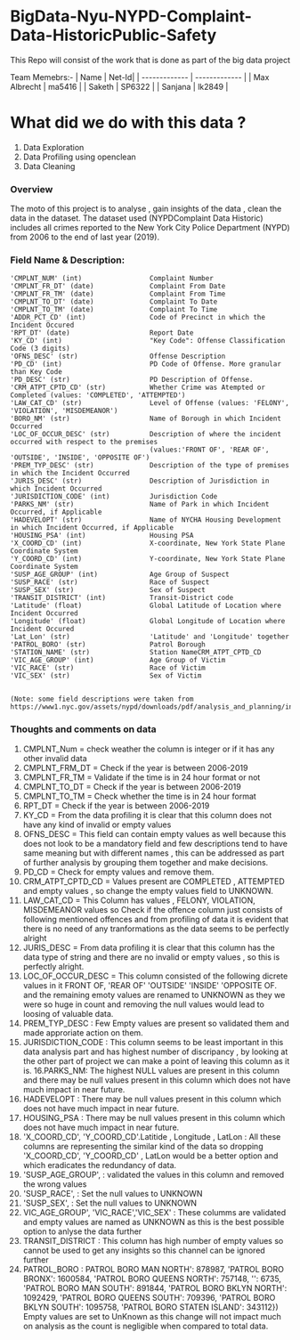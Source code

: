 # BigData-Nyu-NYPD-Complaint-Data-HistoricPublic-Safety
This Repo will consist of the work that is done as part of the big data project 

Team Memebrs:-
| Name          |    Net-Id|
| ------------- | ------------- |
| Max Albrecht  |       ma5416  |
| Saketh        |       SP6322  |
| Sanjana       |       lk2849  |



# What did we do with this data ?
1. Data Exploration
2. Data Profiling using openclean
3. Data Cleaning 

### Overview

The moto of this project is to analyse , gain insights of the data , clean the data in the  dataset.
The dataset used (NYPDComplaint Data Historic) includes all crimes reported to the
New York City Police Department (NYPD) from 2006 to the end of last year (2019).


### Field Name & Description:

    'CMPLNT_NUM' (int)                 Complaint Number
    'CMPLNT_FR_DT' (date)              Complaint From Date
    'CMPLNT_FR_TM' (date)              Complaint From Time
    'CMPLNT_TO_DT' (date)              Complaint To Date
    'CMPLNT_TO_TM' (date)              Complaint To Time
    'ADDR_PCT_CD' (int)                Code of Precinct in which the Incident Occured
    'RPT_DT' (date)                    Report Date
    'KY_CD' (int)                      "Key Code": Offense Classification Code (3 digits)
    'OFNS_DESC' (str)                  Offense Description
    'PD_CD' (int)                      PD Code of Offense. More granular than Key Code
    'PD_DESC' (str)                    PD Description of Offense.
    'CRM_ATPT_CPTD_CD' (str)           Whether Crime was Atempted or Completed (values: 'COMPLETED', 'ATTEMPTED')
    'LAW_CAT_CD' (str)                 Level of Offense (values: 'FELONY', 'VIOLATION', 'MISDEMEANOR')
    'BORO_NM' (str)                    Name of Borough in which Incident Occurred
    'LOC_OF_OCCUR_DESC' (str)          Description of where the incident occurred with respect to the premises
                                       (values:'FRONT OF', 'REAR OF', 'OUTSIDE', 'INSIDE', 'OPPOSITE OF')
    'PREM_TYP_DESC' (str)              Description of the type of premises in which the Incident Occurred
    'JURIS_DESC' (str)                 Description of Jurisdiction in which Incident Occurred
    'JURISDICTION_CODE' (int)          Jurisdiction Code
    'PARKS_NM' (str)                   Name of Park in which Incident Occurred, if Applicable
    'HADEVELOPT' (str)                 Name of NYCHA Housing Development in which Incident Occurred, if Applicable
    'HOUSING_PSA' (int)                Housing PSA
    'X_COORD_CD' (int)                 X-coordinate, New York State Plane Coordinate System
    'Y_COORD_CD' (int)                 Y-coordinate, New York State Plane Coordinate System
    'SUSP_AGE_GROUP' (int)             Age Group of Suspect
    'SUSP_RACE' (str)                  Race of Suspect
    'SUSP_SEX' (str)                   Sex of Suspect
    'TRANSIT_DISTRICT' (int)           Transit-District code
    'Latitude' (float)                 Global Latitude of Location where Incident Occurred
    'Longitude' (float)                Global Longitude of Location where Incident Occured
    'Lat_Lon' (str)                    'Latitude' and 'Longitude' together
    'PATROL_BORO' (str)                Patrol Borough
    'STATION_NAME' (str)               Station NameCRM_ATPT_CPTD_CD
    'VIC_AGE_GROUP' (int)              Age Group of Victim
    'VIC_RACE' (str)                   Race of Victim
    'VIC_SEX' (str)                    Sex of Victim
    
    
    (Note: some field descriptions were taken from https://www1.nyc.gov/assets/nypd/downloads/pdf/analysis_and_planning/incident_level_data_footnotes.pdf)
    
    
### Thoughts and comments on data

1. CMPLNT_Num =  check weather the column is integer or if it has any other invalid data
2. CMPLNT_FRM_DT = Check if the year is between 2006-2019 
3. CMPLNT_FR_TM =  Validate if the time is in 24 hour format or not
4. CMPLNT_TO_DT = Check if the year is between 2006-2019
5. CMPLNT_TO_TM = Check whether the time is in 24 hour format
6. RPT_DT = Check if the year is between 2006-2019
7. KY_CD = From the data profiling it is clear that this column does not have any kind of invalid or empty values
8. OFNS_DESC = This field can contain empty values as well because this does not look to be a mandatory field and few descriptions tend to have same meaning but with different names , this can be addressed as part of further analysis by grouping them together and make decisions.
9. PD_CD =  Check for empty values and remove them.
10. CRM_ATPT_CPTD_CD =  Values present are COMPLETED , ATTEMPTED and empty values , so change the empty values field to UNKNOWN.
11. LAW_CAT_CD = This Column has values , FELONY, VIOLATION, MISDEMEANOR values so Check if the offence column just consists of following mentioned offences and from profiling of data it is evident that there is no need of any tranformations as the data seems to be perfectly alright
12. JURIS_DESC = From data profiling it is clear that this column has the data type of string and there are no invalid or empty values , so this is perfectly alright.
13.  LOC_OF_OCCUR_DESC = This column consisted of the following dicrete values in it  FRONT OF, 'REAR OF' 'OUTSIDE' 'INSIDE' 'OPPOSITE OF. and the remaining emoty values are renamed to UNKNOWN as they we were so huge in count and removing the null values would lead to loosing of valuable data.
14. PREM_TYP_DESC : Few Empty values are present so validated them and made approriate action on them.
15. JURISDICTION_CODE : This column seems to be least important in this data analysis part and has highest number of discripancy , by looking at the other part of project we can make a point of leaving this column as it is.
16.PARKS_NM:  The highest NULL values are present in this column and there may be null values present in this column which does not have much impact in near future.
17. HADEVELOPT : There may be null values present in this column which does not have much impact in near future.
18. HOUSING_PSA : There may be null values present in this column which does not have much impact in near future.
19.  'X_COORD_CD', 'Y_COORD_CD'.Latitide , Longitude , LatLon : All these columns are representing the similar kind of the data so dropping 'X_COORD_CD', 'Y_COORD_CD' , LatLon would be a better option and which eradicates the redundancy of data.
20. 'SUSP_AGE_GROUP', : validated the values in this column and removed the wrong values 
21. 'SUSP_RACE', : Set the null values to UNKNOWN
22. 'SUSP_SEX', : Set the null values to UNKNOWN
23. VIC_AGE_GROUP', 'VIC_RACE','VIC_SEX' : These columms are validated  and empty values are named as UNKNOWN as this is the best possible option to anlyse the data further
24. TRANSIT_DISTRICT : This column has high number of empty values so cannot be used to get any insights so this channel can be ignored  further
25.  PATROL_BORO : PATROL BORO MAN NORTH': 878987,
         'PATROL BORO BRONX': 1600584,
         'PATROL BORO QUEENS NORTH': 757148,
         '': 6735,
         'PATROL BORO MAN SOUTH': 891844,
         'PATROL BORO BKLYN NORTH': 1092429,
         'PATROL BORO QUEENS SOUTH': 709396,
         'PATROL BORO BKLYN SOUTH': 1095758,
         'PATROL BORO STATEN ISLAND': 343112})
Empty values are set to UnKnown as this change will not impact much on analysis as the count is negligible when compared to total data.
